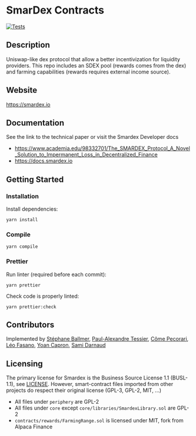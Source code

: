# SmarDex Contracts

[![Tests](https://github.com/SmarDex-Ecosystem/dex-smart-contracts/actions/workflows/ci.yml/badge.svg)](https://github.com/SmarDex-Ecosystem/dex-smart-contracts/actions/workflows/ci.yml)

## Description

Uniswap-like dex protocol that allow a better incentivization for liquidity providers.
This repo includes an SDEX pool (rewards comes from the dex) and farming capabilities (rewards requires external income source).

## Website

https://smardex.io

## Documentation

See the link to the technical paper or visit the Smardex Developer docs

- https://www.academia.edu/98332701/The_SMARDEX_Protocol_A_Novel_Solution_to_Impermanent_Loss_in_Decentralized_Finance
- https://docs.smardex.io

## Getting Started

### Installation

Install dependencies:

`yarn install`

### Compile

`yarn compile`

### Prettier

Run linter (required before each commit):

`yarn prettier`

Check code is properly linted:

`yarn prettier:check`

## Contributors

Implemented by [Stéphane Ballmer](https://github.com/sballmer), [Paul-Alexandre Tessier](https://github.com/Paulalex85), [Côme Pecorari](https://github.com/cpecorari), [Léo Fasano](https://github.com/Yashiru), [Yoan Capron](https://github.com/CapronYoan), [Sami Darnaud](https://github.com/samooyo)

## Licensing

The primary license for Smardex is the Business Source License 1.1 (BUSL-1.1), see [LICENSE](LICENSE). However, smart-contract files imported from other projects do respect their original license (GPL-3, GPL-2, MIT, ...)

- All files under `periphery` are GPL-2
- All files under `core` except `core/libraries/SmardexLibrary.sol` are GPL-2
- `contracts/rewards/FarmingRange.sol` is licensed under MIT, fork from Alpaca Finance
